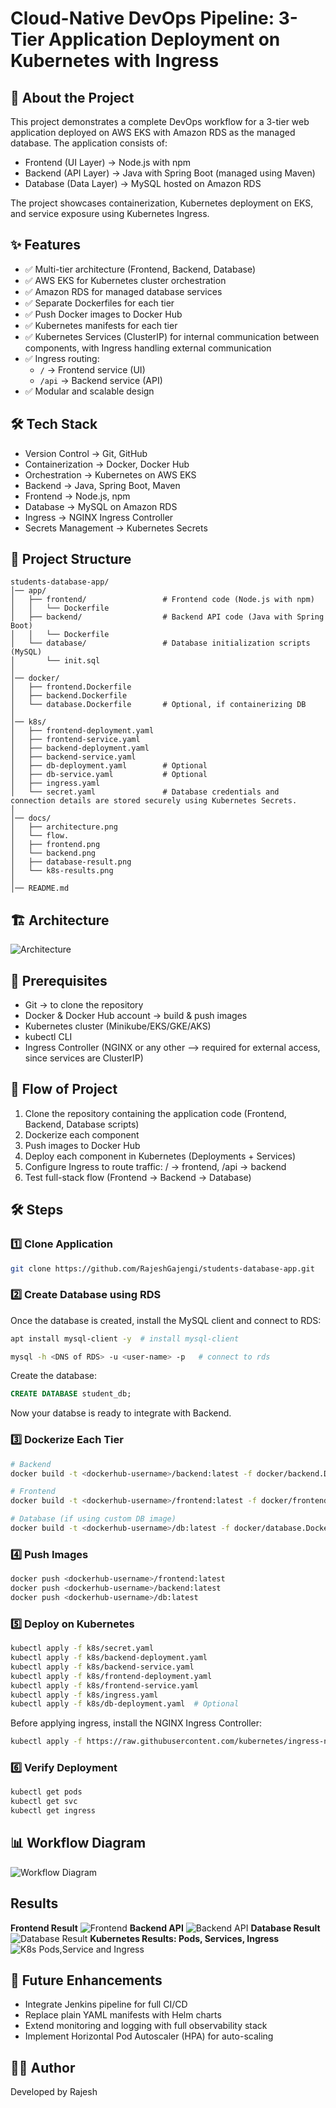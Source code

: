 # Cloud-Native DevOps Pipeline: 3-Tier Application Deployment on Kubernetes with Ingress

## 📌 About the Project
This project demonstrates a complete DevOps workflow for a 3-tier web application deployed on AWS EKS with Amazon RDS as the managed database. The application consists of:
- Frontend (UI Layer) → Node.js with npm
- Backend (API Layer) → Java with Spring Boot (managed using Maven) 
- Database (Data Layer) → MySQL hosted on Amazon RDS

The project showcases containerization, Kubernetes deployment on EKS, and service exposure using Kubernetes Ingress.

## ✨ Features

- ✅ Multi-tier architecture (Frontend, Backend, Database)
- ✅ AWS EKS for Kubernetes cluster orchestration
- ✅ Amazon RDS for managed database services
- ✅ Separate Dockerfiles for each tier
- ✅ Push Docker images to Docker Hub
- ✅ Kubernetes manifests for each tier
- ✅ Kubernetes Services (ClusterIP) for internal communication between components, with Ingress handling external communication
- ✅ Ingress routing:
    - `/` → Frontend service (UI)
    - `/api` → Backend service (API)
- ✅ Modular and scalable design

## 🛠️ Tech Stack

- Version Control → Git, GitHub
- Containerization → Docker, Docker Hub
- Orchestration → Kubernetes on AWS EKS
- Backend → Java, Spring Boot, Maven
- Frontend → Node.js, npm
- Database → MySQL on Amazon RDS
- Ingress → NGINX Ingress Controller
- Secrets Management → Kubernetes Secrets
<!-- - Future CI/CD → Jenkins / GitHub Actions
- Future Monitoring & Logging → Prometheus, Grafana, ELK Stack -->

## 📂 Project Structure
```
students-database-app/
│── app/
│   ├── frontend/                 # Frontend code (Node.js with npm)
│   │   └── Dockerfile
│   ├── backend/                  # Backend API code (Java with Spring Boot)
│   │   └── Dockerfile
│   └── database/                 # Database initialization scripts (MySQL)
│       └── init.sql
│
│── docker/
│   ├── frontend.Dockerfile
│   ├── backend.Dockerfile
│   └── database.Dockerfile       # Optional, if containerizing DB
│
│── k8s/
│   ├── frontend-deployment.yaml
│   ├── frontend-service.yaml
│   ├── backend-deployment.yaml
│   ├── backend-service.yaml
│   ├── db-deployment.yaml        # Optional
│   ├── db-service.yaml           # Optional
│   ├── ingress.yaml  
│   └── secret.yaml               # Database credentials and connection details are stored securely using Kubernetes Secrets.
│
│── docs/
│   ├── architecture.png
│   └── flow.
│   ├── frontend.png
│   └── backend.png
│   ├── database-result.png
│   └── k8s-results.png
│
│── README.md

```
<!-- │
│── scripts/
│   ├── build.sh
│   ├── push.sh
│   └── deploy.sh
│ -->

## 🏗️ Architecture

![Architecture](docs/Architecture.png)

## 🔑 Prerequisites

- Git → to clone the repository
- Docker & Docker Hub account → build & push images
- Kubernetes cluster (Minikube/EKS/GKE/AKS)
- kubectl CLI
- Ingress Controller (NGINX or any other --> required for external access, since services are ClusterIP)

## 🔄 Flow of Project

1. Clone the repository containing the application code (Frontend, Backend, Database scripts)
2. Dockerize each component
3. Push images to Docker Hub
4. Deploy each component in Kubernetes (Deployments + Services)
5. Configure Ingress to route traffic: / → frontend, /api → backend
6. Test full-stack flow (Frontend → Backend → Database)
<!-- 5. Configure Ingress for frontend access (maps external traffic to services) -->

## 🛠️ Steps

### 1️⃣ Clone Application
```bash
git clone https://github.com/RajeshGajengi/students-database-app.git
```

### 2️⃣ Create Database using RDS
Once the database is created, install the MySQL client and connect to RDS:
```bash
apt install mysql-client -y  # install mysql-client

mysql -h <DNS of RDS> -u <user-name> -p   # connect to rds
```
Create the database:
```sql
CREATE DATABASE student_db;
```
Now your databse is ready to integrate with Backend.

### 3️⃣ Dockerize Each Tier
```bash
# Backend
docker build -t <dockerhub-username>/backend:latest -f docker/backend.Dockerfile ./app/backend

# Frontend
docker build -t <dockerhub-username>/frontend:latest -f docker/frontend.Dockerfile ./app/frontend

# Database (if using custom DB image)
docker build -t <dockerhub-username>/db:latest -f docker/database.Dockerfile ./app/database
```

### 4️⃣ Push Images
```bash
docker push <dockerhub-username>/frontend:latest
docker push <dockerhub-username>/backend:latest
docker push <dockerhub-username>/db:latest
```

### 5️⃣ Deploy on Kubernetes
```bash
kubectl apply -f k8s/secret.yaml
kubectl apply -f k8s/backend-deployment.yaml
kubectl apply -f k8s/backend-service.yaml
kubectl apply -f k8s/frontend-deployment.yaml
kubectl apply -f k8s/frontend-service.yaml
kubectl apply -f k8s/ingress.yaml
kubectl apply -f k8s/db-deployment.yaml  # Optional 
```
Before applying ingress, install the NGINX Ingress Controller:
```bash
kubectl apply -f https://raw.githubusercontent.com/kubernetes/ingress-nginx/main/deploy/static/provider/cloud/deploy.yaml
```
### 6️⃣ Verify Deployment
```bash
kubectl get pods
kubectl get svc
kubectl get ingress
```

## 📊 Workflow Diagram

![Workflow Diagram](docs/Workflow.png)


## Results

**Frontend Result**
![Frontend](docs/frontend-a.png)
**Backend API**
![Backend API](docs/backend.png)
**Database Result**
![Database Result](docs/database-result.png)
**Kubernetes Results: Pods, Services, Ingress**
![K8s Pods,Service and Ingress](docs/k8s-results.png)


<!-- 🔄 CI/CD (Future Integration)

Automate build and deployment with Jenkins pipeline or GitHub Actions

Pipeline stages:

Code Checkout → Build → Dockerize → Push to Registry → Deploy to Kubernetes

Add quality gates with SonarQube

Implement automated tests (unit + integration)

📡 Monitoring & Logging (Future Integration)

Prometheus + Grafana → Metrics and dashboards for application + cluster health

ELK Stack (Elasticsearch, Logstash, Kibana) → Centralized logging

Alertmanager → Alerting on failures -->


## 🔮 Future Enhancements

- Integrate Jenkins pipeline for full CI/CD
- Replace plain YAML manifests with Helm charts
- Extend monitoring and logging with full observability stack
- Implement Horizontal Pod Autoscaler (HPA) for auto-scaling


## 👨‍💻 Author
Developed by Rajesh
